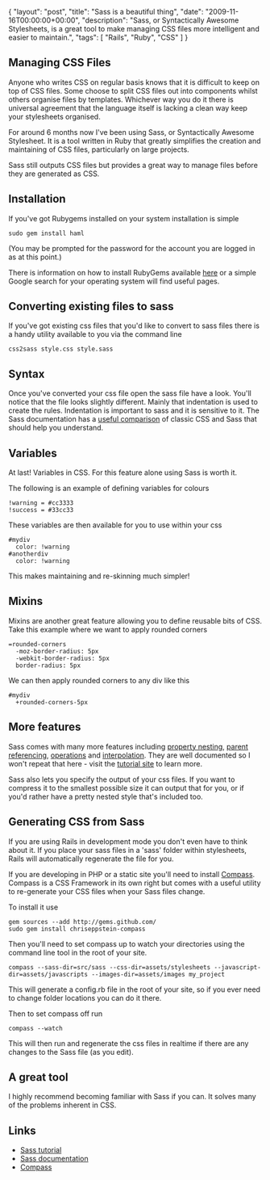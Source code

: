 {
  "layout": "post",
  "title": "Sass is a beautiful thing",
  "date": "2009-11-16T00:00:00+00:00",
  "description": "Sass, or Syntactically Awesome Stylesheets, is a great tool to make managing CSS files more intelligent and easier to maintain.",
  "tags": [
    "Rails",
    "Ruby",
    "CSS"
  ]
}

## Managing CSS Files

Anyone who writes CSS on regular basis knows that it is difficult to keep on top of CSS files. Some choose to split CSS files out into components whilst others organise files by templates. Whichever way you do it there is universal agreement that the language itself is lacking a clean way keep your stylesheets organised.

For around 6 months now I've been using Sass, or Syntactically Awesome Stylesheet. It is a tool written in Ruby that greatly simplifies the creation and maintaining of CSS files, particularly on large projects. 

Sass still outputs CSS files but provides a great way to manage files before they are generated as CSS. 

## Installation

If you've got Rubygems installed on your system installation is simple

    sudo gem install haml

(You may be prompted for the password for the account you are logged in as at this point.)

There is information on how to install RubyGems available <a href="http://docs.rubygems.org/read/chapter/3">here</a> or a simple Google search for your operating system will find useful pages. 

## Converting existing files to sass

If you've got existing css files that you'd like to convert to sass files there is a handy utility available to you via the command line

    css2sass style.css style.sass

## Syntax

Once you've converted your css file open the sass file have a look. You'll notice that the file looks slightly different. Mainly that indentation is used to create the rules. Indentation is important to sass and it is sensitive to it. The Sass documentation has a <a href="http://sass-lang.com/tutorial.html#nesting">useful comparison</a> of classic CSS and Sass that should help you understand. 

## Variables

At last! Variables in CSS. For this feature alone using Sass is worth it.

The following is an example of defining variables for colours

    !warning = #cc3333
    !success = #33cc33

These variables are then available for you to use within your css

    #mydiv
      color: !warning
    #anotherdiv
      color: !warning
  
This makes maintaining and re-skinning much simpler!

## Mixins

Mixins are another great feature allowing you to define reusable bits of CSS. Take this example where we want to apply rounded corners

    =rounded-corners
      -moz-border-radius: 5px
      -webkit-border-radius: 5px
      border-radius: 5px

We can then apply rounded corners to any div like this

    #mydiv
      +rounded-corners-5px

## More features

Sass comes with many more features including <a href="http://sass-lang.com/tutorial.html#nesting">property nesting</a>, <a href="http://sass-lang.com/tutorial.html#parent_reference">parent referencing</a>, <a href="http://sass-lang.com/tutorial.html#operations">operations</a> and <a href="http://sass-lang.com/tutorial.html#interpolation">interpolation</a>. They are well documented so I won't repeat that here - visit the <a href="http://sass-lang.com/tutorial.html">tutorial site</a> to learn more.

Sass also lets you specify the output of your css files. If you want to compress it to the smallest possible size it can output that for you, or if you'd rather have a pretty nested style that's included too. 

## Generating CSS from Sass

If you are using Rails in development mode you don't even have to think about it. If you place your sass files in a 'sass' folder within stylesheets, Rails will automatically regenerate the file for you.

If you are developing in PHP or a static site you'll need to install <a href="http://wiki.github.com/chriseppstein/compass">Compass</a>. Compass is a CSS Framework in its own right but comes with a useful utility to re-generate your CSS files when your Sass files change. 

To install it use

    gem sources --add http://gems.github.com/
    sudo gem install chriseppstein-compass

Then you'll need to set compass up to watch your directories using the command line tool in the root of your site. 

    compass --sass-dir=src/sass --css-dir=assets/stylesheets --javascript-dir=assets/javascripts --images-dir=assets/images my_project

This will generate a config.rb file in the root of your site, so if you ever need to change folder locations you can do it there.

Then to set compass off run

    compass --watch

This will then run and regenerate the css files in realtime if there are any changes to the Sass file (as you edit).

## A great tool

I highly recommend becoming familiar with Sass if you can. It solves many of the problems inherent in CSS.

## Links

* <a href="http://sass-lang.com/tutorial.html">Sass tutorial</a>
* <a href="http://sass-lang.com/docs/yardoc/SASS_REFERENCE.md.html">Sass documentation</a>
* <a href="http://wiki.github.com/chriseppstein/compass">Compass</a>
